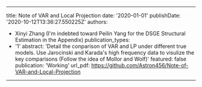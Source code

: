 

---
title: Note of VAR and Local Projection
date: '2020-01-01'
publishDate: '2020-10-12T13:36:27.550225Z'
authors:
- Xinyi Zhang (I'm indebted toward Peilin Yang for the DSGE Structural Estimation in the Appendix)
publication_types:
- '1'
abstract: 'Detail the conparison of VAR and LP under different true models. Use Jarocinski and Karada's high frequency data to visulize the key comparisons (Follow the idea of Mollor and Wolf)'
featured: false
publication: 'Working'
url_pdf: https://github.com/Astron456/Note-of-VAR-and-Local-Projection
---

